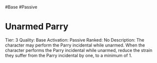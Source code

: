 #Base 
#Passive 

# Unarmed Parry
Tier: 3
Quality: Base
Activation: Passive
Ranked: No
Description: The character may perform the Parry incidental while unarmed. When the character performs the Parry incidental while unarmed, reduce the strain they suffer from the Parry incidental by one, to a minimum of 1.